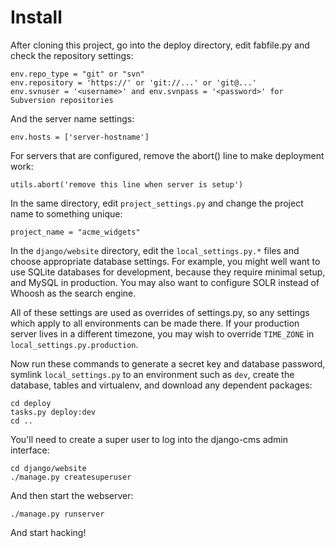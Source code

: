 # Install

After cloning this project, go into the deploy directory, edit fabfile.py
and check the repository settings:

	env.repo_type = "git" or "svn"
	env.repository = 'https://' or 'git://...' or 'git@...'
	env.svnuser = '<username>' and env.svnpass = '<password>' for Subversion repositories

And the server name settings:

	env.hosts = ['server-hostname']

For servers that are configured, remove the abort() line to make
deployment work:

	utils.abort('remove this line when server is setup')

In the same directory, edit `project_settings.py` and change the project
name to something unique:

	project_name = "acme_widgets"

In the `django/website` directory, edit the `local_settings.py.*` files
and choose appropriate database settings. For example, you might well
want to use SQLite databases for development, because they require
minimal setup, and MySQL in production. You may also want to configure
SOLR instead of Whoosh as the search engine.

All of these settings are used as overrides of settings.py, so any
settings which apply to all environments can be made there. If your
production server lives in a different timezone, you may wish to
override `TIME_ZONE` in `local_settings.py.production`.

Now run these commands to generate a secret key and database password,
symlink `local_settings.py` to an environment such as `dev`, create the
database, tables and virtualenv, and download any dependent packages:

	cd deploy
	tasks.py deploy:dev
	cd ..

You'll need to create a super user to log into the django-cms admin
interface:

	cd django/website
	./manage.py createsuperuser

And then start the webserver:

	./manage.py runserver

And start hacking!
